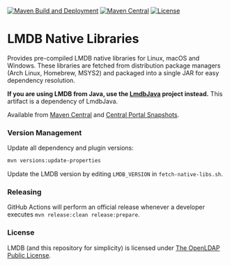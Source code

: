 [![Maven Build and Deployment](https://github.com/lmdbjava/native/workflows/Maven%20Build%20and%20Deployment/badge.svg)](https://github.com/lmdbjava/native/actions)
[![Maven Central](https://img.shields.io/maven-central/v/org.lmdbjava/native.svg?maxAge=3600)](http://search.maven.org/#search%7Cga%7C1%7Cg%3A%22org.lmdbjava%22%20AND%20a%3A%22native%22)
[![License](https://img.shields.io/badge/license-OpenLDAP-blue.svg?maxAge=2592000)](http://www.openldap.org/software/release/license.html)

# LMDB Native Libraries

Provides pre-compiled LMDB native libraries for Linux, macOS and Windows. These libraries are fetched from distribution package managers (Arch Linux, Homebrew, MSYS2) and packaged into a single JAR for easy dependency resolution.

**If you are using LMDB from Java, use the [LmdbJava](https://github.com/lmdbjava/lmdbjava) project instead.** This artifact is a dependency of LmdbJava.

Available from [Maven Central](http://search.maven.org/#search%7Cga%7C1%7Cg%3A%22org.lmdbjava%22%20AND%20a%3A%22native%22) and [Central Portal Snapshots](https://central.sonatype.com/repository/maven-snapshots/org/lmdbjava/native).

### Version Management

Update all dependency and plugin versions:
```bash
mvn versions:update-properties
```

Update the LMDB version by editing `LMDB_VERSION` in `fetch-native-libs.sh`.

### Releasing

GitHub Actions will perform an official release whenever a developer executes `mvn release:clean release:prepare`.

### License

LMDB (and this repository for simplicity) is licensed under [The OpenLDAP Public License](http://www.openldap.org/software/release/license.html).

